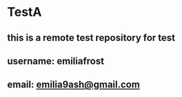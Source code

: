 # TestA
## this is a remote test repository for test
## username: emiliafrost
## email: emilia9ash@gmail.com
